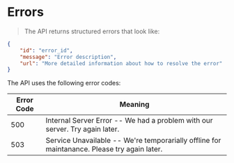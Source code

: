 # Errors

> The API returns structured errors that look like:

```json
{
    "id": "error_id",
    "message": "Error description",
    "url": "More detailed information about how to resolve the error"
}
```


The API uses the following error codes:


Error Code | Meaning
---------- | -------
500 | Internal Server Error -- We had a problem with our server. Try again later.
503 | Service Unavailable -- We're temporarially offline for maintanance. Please try again later.
